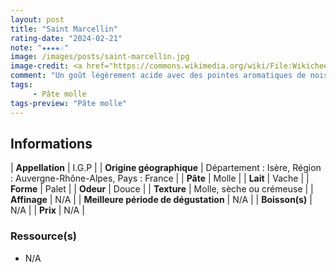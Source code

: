 ```yaml
---
layout: post
title: "Saint Marcellin"
rating-date: "2024-02-21"
note: "★★★★☆"
image: /images/posts/saint-marcellin.jpg
image-credit: <a href="https://commons.wikimedia.org/wiki/File:Wikicheese_-_Saint-marcellin_-_20150417_-_010.jpg">Thesupermat</a>, <a href="https://creativecommons.org/licenses/by-sa/4.0">CC BY-SA 4.0</a>, via Wikimedia Commons
comment: "Un goût légèrement acide avec des pointes aromatiques de noisette, c'est très bon et crémeux !"
tags:
     - Pâte molle
tags-preview: "Pâte molle"
---
```


## Informations

| **Appellation** | I.G.P |
| **Origine géographique** | Département : Isère, Région : Auvergne-Rhône-Alpes, Pays : France   |
| **Pâte** | Molle |
| **Lait** | Vache |
| **Forme** | Palet |
| **Odeur** | Douce |
| **Texture** | Molle, sèche ou crémeuse |
| **Affinage** | N/A |
| **Meilleure période de dégustation** | N/A |
| **Boisson(s)** | N/A |
| **Prix** | N/A |

### Ressource(s)
* N/A